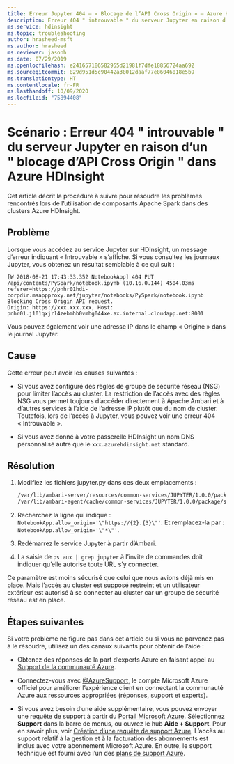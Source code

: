 ```yaml
---
title: Erreur Jupyter 404 – « Blocage de l’API Cross Origin » – Azure HDInsight
description: Erreur 404 " introuvable " du serveur Jupyter en raison d’un " blocage d’API Cross Origin " dans Azure HDInsight
ms.service: hdinsight
ms.topic: troubleshooting
author: hrasheed-msft
ms.author: hrasheed
ms.reviewer: jasonh
ms.date: 07/29/2019
ms.openlocfilehash: e241657186582955d21981f7dfe18856724aa692
ms.sourcegitcommit: 829d951d5c90442a38012daaf77e86046018e5b9
ms.translationtype: HT
ms.contentlocale: fr-FR
ms.lasthandoff: 10/09/2020
ms.locfileid: "75894408"
---
```

# <a name="scenario-jupyter-server-404-not-found-error-due-to-blocking-cross-origin-api-in-azure-hdinsight"></a>Scénario : Erreur 404 " introuvable " du serveur Jupyter en raison d’un " blocage d’API Cross Origin " dans Azure HDInsight

Cet article décrit la procédure à suivre pour résoudre les problèmes rencontrés lors de l’utilisation de composants Apache Spark dans des clusters Azure HDInsight.

## <a name="issue"></a>Problème

Lorsque vous accédez au service Jupyter sur HDInsight, un message d’erreur indiquant « Introuvable » s’affiche. Si vous consultez les journaux Jupyter, vous obtenez un résultat semblable à ce qui suit :

```log
[W 2018-08-21 17:43:33.352 NotebookApp] 404 PUT /api/contents/PySpark/notebook.ipynb (10.16.0.144) 4504.03ms referer=https://pnhr01hdi-corpdir.msappproxy.net/jupyter/notebooks/PySpark/notebook.ipynb
Blocking Cross Origin API request.  
Origin: https://xxx.xxx.xxx, Host: pnhr01.j101qxjrl4zebmhb0vmhg044xe.ax.internal.cloudapp.net:8001
```

Vous pouvez également voir une adresse IP dans le champ « Origine » dans le journal Jupyter.

## <a name="cause"></a>Cause

Cette erreur peut avoir les causes suivantes :

- Si vous avez configuré des règles de groupe de sécurité réseau (NSG) pour limiter l’accès au cluster. La restriction de l’accès avec des règles NSG vous permet toujours d’accéder directement à Apache Ambari et à d’autres services à l’aide de l’adresse IP plutôt que du nom de cluster. Toutefois, lors de l’accès à Jupyter, vous pouvez voir une erreur 404 « Introuvable ».

- Si vous avez donné à votre passerelle HDInsight un nom DNS personnalisé autre que le `xxx.azurehdinsight.net` standard.

## <a name="resolution"></a>Résolution

1. Modifiez les fichiers jupyter.py dans ces deux emplacements :

    ```bash
    /var/lib/ambari-server/resources/common-services/JUPYTER/1.0.0/package/scripts/jupyter.py
    /var/lib/ambari-agent/cache/common-services/JUPYTER/1.0.0/package/scripts/jupyter.py
    ```

1. Recherchez la ligne qui indique : `NotebookApp.allow_origin='\"https://{2}.{3}\"'`. Et remplacez-la par : `NotebookApp.allow_origin='\"*\"'`.

1. Redémarrez le service Jupyter à partir d’Ambari.

1. La saisie de `ps aux | grep jupyter` à l’invite de commandes doit indiquer qu’elle autorise toute URL s’y connecter.

Ce paramètre est moins sécurisé que celui que nous avions déjà mis en place. Mais l’accès au cluster est supposé restreint et un utilisateur extérieur est autorisé à se connecter au cluster car un groupe de sécurité réseau est en place.

## <a name="next-steps"></a>Étapes suivantes

Si votre problème ne figure pas dans cet article ou si vous ne parvenez pas à le résoudre, utilisez un des canaux suivants pour obtenir de l’aide :

* Obtenez des réponses de la part d’experts Azure en faisant appel au [Support de la communauté Azure](https://azure.microsoft.com/support/community/).

* Connectez-vous avec [@AzureSupport](https://twitter.com/azuresupport), le compte Microsoft Azure officiel pour améliorer l’expérience client en connectant la communauté Azure aux ressources appropriées (réponses, support et experts).

* Si vous avez besoin d’une aide supplémentaire, vous pouvez envoyer une requête de support à partir du [Portail Microsoft Azure](https://portal.azure.com/?#blade/Microsoft_Azure_Support/HelpAndSupportBlade/). Sélectionnez **Support** dans la barre de menus, ou ouvrez le hub **Aide + Support**. Pour en savoir plus, voir [Création d’une requête de support Azure](https://docs.microsoft.com/azure/azure-portal/supportability/how-to-create-azure-support-request). L’accès au support relatif à la gestion et à la facturation des abonnements est inclus avec votre abonnement Microsoft Azure. En outre, le support technique est fourni avec l’un des [plans de support Azure](https://azure.microsoft.com/support/plans/).
